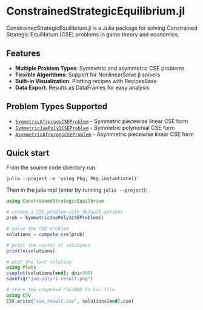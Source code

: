 # ConstrainedStrategicEquilibrium.jl

ConstrainedStrategicEquilibrium.jl is a Julia package for solving Constrained Strategic Equilibrium (CSE) problems in game theory and economics.

## Features

- **Multiple Problem Types**: Symmetric and asymmetric CSE problems
- **Flexible Algorithms**: Support for NonlinearSolve.jl solvers
- **Built-in Visualization**: Plotting recipes with RecipesBase
- **Data Export**: Results as DataFrames for easy analysis

## Problem Types Supported

- [`SymmetricAfrprogsCSEProblem`](@ref) - Symmetric piecewise linear CSE form
- [`SymmetricJaePoly1CSEProblem`](@ref) - Symmetric polynomial CSE form
- [`AsymmetricAfrprogsCSEProblem`](@ref) - Asymmetric piecewise linear CSE form

## Quick start

From the source code directory run:

```
julia --project -e 'using Pkg; Pkg.instantiate()'
```

Then in the julia repl (enter by running `julia --project`):

```julia
using ConstrainedStrategicEquilbrium

# create a CSE problem with default options
prob = SymmetricJaePoly1CSEProblem()

# solve the CSE problem
solutions = compute_cse(prob)

# print the vector of solutions
println(solutions)

# plot the last solution
using Plots
cseplot(solutions[end]; dpi=300)
savefig("jae-poly-1-result.png")

# store the computed CSE/BNE to csv file
using CSV
CSV.write("cse_result.csv", solutions[end].cse)
```
